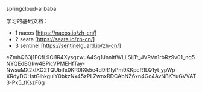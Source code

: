 springcloud-alibaba

学习的基础文档：
* 1 nacos   [https://nacos.io/zh-cn/]
* 2 seata [https://seata.io/zh-cn/]
* 3 sentinel [https://sentinelguard.io/zh-cn/]



eZmhQ63j1FCfL9Cl1R4XysqzwuA4Sq1JnnltfWLLSijTt_JVRVn1rbRz9v01_ng5NYQEdBGkw4BPicVPMEHfTay-NwsuMX2xlXO2TQUbifx0KR0IXk5e4d9R1IyPm9XKpeR1LQ1yt_ypWp-XRdyDOHstGlhkguiY0bkzNx45zPLZwnxRDCAbNZ6xn4Gc4AvNBKYuGVVAT3-Px5_fKszF6g